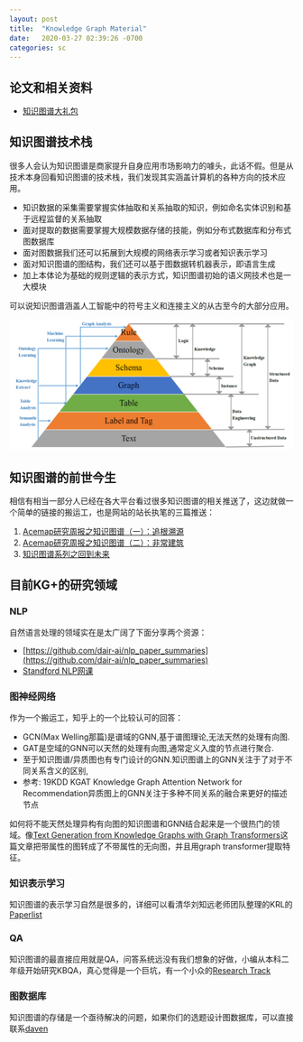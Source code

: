 ```yaml
---
layout: post
title:  "Knowledge Graph Material"
date:   2020-03-27 02:39:26 -0700
categories: sc
---
```


## 论文和相关资料

 - [知识图谱大礼包](http://dataset.acemap.cn/EE447/knowledge-graph.tar.gz)

## 知识图谱技术栈

很多人会认为知识图谱是商家提升自身应用市场影响力的噱头，此话不假。但是从技术本身回看知识图谱的技术栈，我们发现其实涵盖计算机的各种方向的技术应用。

 - 知识数据的采集需要掌握实体抽取和关系抽取的知识，例如命名实体识别和基于远程监督的关系抽取
 - 面对提取的数据需要掌握大规模数据存储的技能，例如分布式数据库和分布式图数据库
 - 面对图数据我们还可以拓展到大规模的网络表示学习或者知识表示学习
 - 面对知识图谱的图结构，我们还可以基于图数据转机器表示，即语言生成
 - 加上本体论为基础的规则逻辑的表示方式，知识图谱初始的语义网技术也是一大模块

可以说知识图谱涵盖人工智能中的符号主义和连接主义的从古至今的大部分应用。

 ![avatar](../supplementary/stack.png)

## 知识图谱的前世今生

相信有相当一部分人已经在各大平台看过很多知识图谱的相关推送了，这边就做一个简单的链接的搬运工，也是网站的站长执笔的三篇推送：

 1. [Acemap研究周报之知识图谱（一）：追根溯源](https://archive.acemap.info/academic-report/knowledge-graph)
 2. [Acemap研究周报之知识图谱（二）：非常建筑](https://archive.acemap.info/academic-report/knowledge-graph2)
 3. [知识图谱系列之回到未来](https://archive.acemap.info/academic-report/knowledge-graph3)

## 目前KG+的研究领域

### NLP

自然语言处理的领域实在是太广阔了下面分享两个资源：

 - [https://github.com/dair-ai/nlp_paper_summaries](https://github.com/dair-ai/nlp_paper_summaries)
 - [Standford NLP网课](https://www.youtube.com/watch?v=OQQ-W_63UgQ&list=PL3FW7Lu3i5Jsnh1rnUwq_TcylNr7EkRe6&index=2&t=0s)

### 图神经网络

作为一个搬运工，知乎上的一个比较认可的回答：

 - GCN(Max Welling那篇)是谱域的GNN,基于谱图理论,无法天然的处理有向图.
 - GAT是空域的GNN可以天然的处理有向图,通常定义入度的节点进行聚合.
 - 至于知识图谱/异质图也有专门设计的GNN.知识图谱上的GNN关注于了对于不同关系含义的区别,
 - 参考: 19KDD KGAT Knowledge Graph Attention Network for Recommendation异质图上的GNN关注于多种不同关系的融合来更好的描述节点

如何将不能天然处理异构有向图的知识图谱和GNN结合起来是一个很热门的领域。像[Text Generation from Knowledge Graphs with Graph Transformers](https://arxiv.org/abs/1904.02342?context=cs)这篇文章把带属性的图转成了不带属性的无向图，并且用graph transformer提取特征。

### 知识表示学习

知识图谱的表示学习自然是很多的，详细可以看清华刘知远老师团队整理的KRL的[Paperlist](https://github.com/thunlp/KRLPapers)

### QA

知识图谱的最直接应用就是QA，问答系统远没有我们想象的好做，小编从本科二年级开始研究KBQA，真心觉得是一个巨坑，有一个小众的[Research Track](https://github.com/SeanLee2Cod/KBQA_Paper)

### 图数据库

知识图谱的存储是一个亟待解决的问题，如果你们的选题设计图数据库，可以直接联系[daven](mailto:davendw@sjtu.edu.cn)

